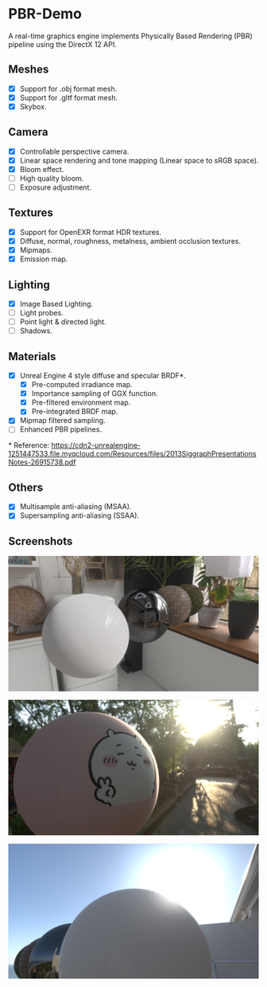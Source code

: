# PBR-Demo
 
A real-time graphics engine implements Physically Based Rendering (PBR) pipeline using the DirectX 12 API.

## Meshes
- [x] Support for .obj format mesh.
- [x] Support for .gltf format mesh.
- [x] Skybox.

## Camera
- [x] Controllable perspective camera.
- [x] Linear space rendering and tone mapping (Linear space to sRGB space).
- [x] Bloom effect.
- [ ] High quality bloom.
- [ ] Exposure adjustment.

## Textures
- [x] Support for OpenEXR format HDR textures.
- [x] Diffuse, normal, roughness, metalness, ambient occlusion textures.
- [x] Mipmaps.
- [x] Emission map.

## Lighting
- [x] Image Based Lighting.
- [ ] Light probes.
- [ ] Point light & directed light.
- [ ] Shadows.

## Materials
- [x] Unreal Engine 4 style diffuse and specular BRDF*.
  - [x] Pre-computed irradiance map.
  - [x] Importance sampling of GGX function.
  - [x] Pre-filtered environment map.
  - [x] Pre-integrated BRDF map.
- [x] Mipmap filtered sampling.
- [ ] Enhanced PBR pipelines.

\* Reference: https://cdn2-unrealengine-1251447533.file.myqcloud.com/Resources/files/2013SiggraphPresentationsNotes-26915738.pdf

## Others
- [x] Multisample anti-aliasing (MSAA).
- [x] Supersampling anti-aliasing (SSAA).

## Screenshots
![Materials](./screenshots/screenshot_materials.png)

![Bloom2](./screenshots/screenshot_bloom2.png)

![Bloom](./screenshots/screenshot_bloom.png)
